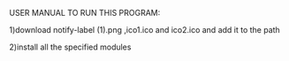USER MANUAL TO RUN THIS PROGRAM:

1)download notify-label (1).png ,ico1.ico and ico2.ico and add it to the path
   
2)install all the specified modules
